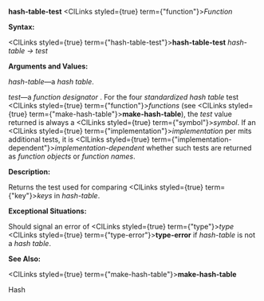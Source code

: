 **hash-table-test** <ClLinks styled={true} term={"function"}><i>Function</i></ClLinks> 



**Syntax:** 



<ClLinks styled={true} term={"hash-table-test"}><b>hash-table-test</b></ClLinks> *hash-table → test* 



**Arguments and Values:** 



*hash-table*—a *hash table*. 



*test*—a *function designator* . For the four *standardized hash table* test <ClLinks styled={true} term={"function"}><i>functions</i></ClLinks> (see <ClLinks styled={true} term={"make-hash-table"}><b>make-hash-table</b></ClLinks>), the *test* value returned is always a <ClLinks styled={true} term={"symbol"}><i>symbol</i></ClLinks>. If an <ClLinks styled={true} term={"implementation"}><i>implementation</i></ClLinks> per mits additional tests, it is <ClLinks styled={true} term={"implementation-dependent"}><i>implementation-dependent</i></ClLinks> whether such tests are returned as *function objects* or *function names*. 



**Description:** 



Returns the test used for comparing <ClLinks styled={true} term={"key"}><i>keys</i></ClLinks> in *hash-table*. 



**Exceptional Situations:** 



Should signal an error of <ClLinks styled={true} term={"type"}><i>type</i></ClLinks> <ClLinks styled={true} term={"type-error"}><b>type-error</b></ClLinks> if *hash-table* is not a *hash table*. 



**See Also:** 



<ClLinks styled={true} term={"make-hash-table"}><b>make-hash-table</b></ClLinks> 



Hash 



 



 



